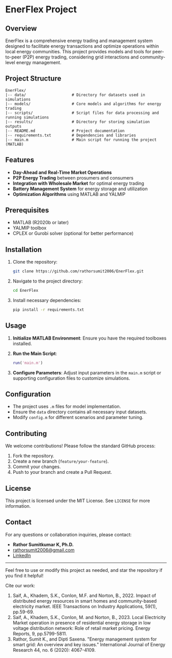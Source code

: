 # EnerFlex Project

## Overview
EnerFlex is a comprehensive energy trading and management system designed to facilitate energy transactions and optimize operations within local energy communities. This project provides models and tools for peer-to-peer (P2P) energy trading, considering grid interactions and community-level energy management.

## Project Structure
```
EnerFlex/
|-- data/                    # Directory for datasets used in simulations
|-- models/                  # Core models and algorithms for energy trading
|-- scripts/                 # Script files for data processing and running simulations
|-- results/                 # Directory for storing simulation outputs
|-- README.md                # Project documentation
|-- requirements.txt         # Dependencies and libraries
|-- main.m                   # Main script for running the project (MATLAB)
```

## Features
- **Day-Ahead and Real-Time Market Operations**
- **P2P Energy Trading** between prosumers and consumers
- **Integration with Wholesale Market** for optimal energy trading
- **Battery Management System** for energy storage and utilization
- **Optimization Algorithms** using MATLAB and YALMIP

## Prerequisites
- MATLAB (R2020b or later)
- YALMIP toolbox
- CPLEX or Gurobi solver (optional for better performance)

## Installation
1. Clone the repository:
   ```bash
   git clone https://github.com/rathorsumit2006/EnerFlex.git
   ```
2. Navigate to the project directory:
   ```bash
   cd EnerFlex
   ```
3. Install necessary dependencies:
   ```bash
   pip install -r requirements.txt
   ```

## Usage
1. **Initialize MATLAB Environment**:
   Ensure you have the required toolboxes installed.

2. **Run the Main Script**:
   ```matlab
   run('main.m')
   ```

3. **Configure Parameters**:
   Adjust input parameters in the `main.m` script or supporting configuration files to customize simulations.

## Configuration
- The project uses `.m` files for model implementation.
- Ensure the `data` directory contains all necessary input datasets.
- Modify `config.m` for different scenarios and parameter tuning.

## Contributing
We welcome contributions! Please follow the standard GitHub process:
1. Fork the repository.
2. Create a new branch (`feature/your-feature`).
3. Commit your changes.
4. Push to your branch and create a Pull Request.

## License
This project is licensed under the MIT License. See `LICENSE` for more information.

## Contact
For any questions or collaboration inquiries, please contact:
- **Rathor Sumitkumar K, Ph.D.**
- [rathorsumit2006@gmail.com](mailto:rathorsumit2006@gmail.com)
- [LinkedIn](https://www.linkedin.com/in/rathorsumit2010/)

---

Feel free to use or modify this project as needed, and star the repository if you find it helpful!

Cite our work: 
1. Saif, A., Khadem, S.K., Conlon, M.F. and Norton, B., 2022. Impact of distributed energy resources in smart homes and community-based electricity market. IEEE Transactions on Industry Applications, 59(1), pp.59-69.
2. Saif, A., Khadem, S.K., Conlon, M. and Norton, B., 2023. Local Electricity Market operation in presence of residential energy storage in low voltage distribution network: Role of retail market pricing. Energy Reports, 9, pp.5799-5811.
3. Rathor, Sumit K., and Dipti Saxena. "Energy management system for smart grid: An overview and key issues." International Journal of Energy Research 44, no. 6 (2020): 4067-4109.
